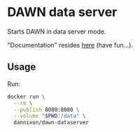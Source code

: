 # DAWN data server

Starts DAWN in data server mode.

"Documentation" resides [here](https://github.com/DawnScience/dawnsci/tree/master/org.eclipse.dawnsci.remotedataset.server/src/org/eclipse/dawnsci/remotedataset/server) (have fun...).

## Usage

Run:
```bash
docker run \
  --rm \
  --publish 8080:8080 \
  --volume "$PWD:/data" \
  dannixon/dawn-dataserver
```
